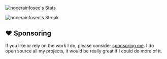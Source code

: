 ![nocerainfosec's Stats](https://github-readme-stats.vercel.app/api?username=nocerainfosec&theme=radical&show_icons=true&hide_border=true&count_private=false)

![nocerainfosec's Streak](https://github-readme-streak-stats.herokuapp.com/?user=nocerainfosec&theme=radical&hide_border=true)
 

## ❤️ Sponsoring

If you like or rely on the work I do, please consider [sponsoring me](https://github.com/sponsors/nocerainfosec). I do open source all my projects, it would be really great if I could do more of it.

